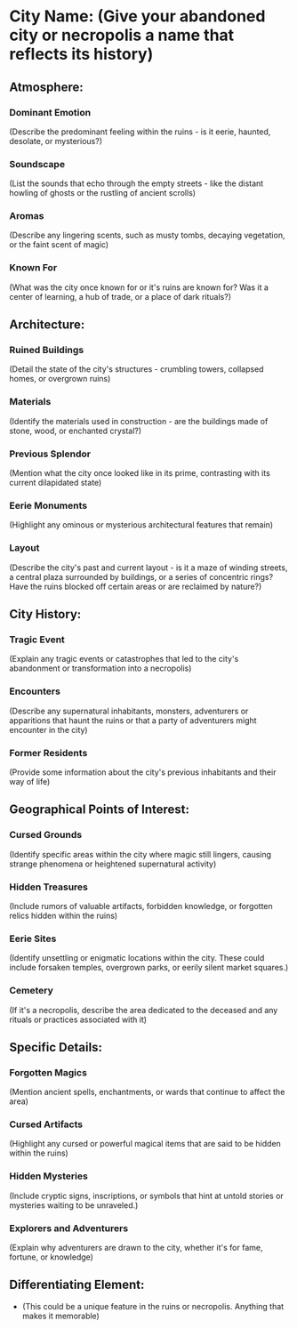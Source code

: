 # City Name: (Give your abandoned city or necropolis a name that reflects its history)
	
## Atmosphere:

### Dominant Emotion
(Describe the predominant feeling within the ruins - is it eerie, haunted, desolate, or mysterious?)
### Soundscape
(List the sounds that echo through the empty streets - like the distant howling of ghosts or the rustling of ancient scrolls)
### Aromas
(Describe any lingering scents, such as musty tombs, decaying vegetation, or the faint scent of magic)
### Known For
(What was the city once known for or it's ruins are known for? Was it a center of learning, a hub of trade, or a place of dark rituals?)

## Architecture:

### Ruined Buildings
(Detail the state of the city's structures - crumbling towers, collapsed homes, or overgrown ruins)
### Materials
(Identify the materials used in construction - are the buildings made of stone, wood, or enchanted crystal?)
### Previous Splendor
(Mention what the city once looked like in its prime, contrasting with its current dilapidated state)
### Eerie Monuments
(Highlight any ominous or mysterious architectural features that remain)
### Layout
(Describe the city's past and current layout - is it a maze of winding streets, a central plaza surrounded by buildings, or a series of concentric rings? Have the ruins blocked off certain areas or are reclaimed by nature?)

## City History:

### Tragic Event
(Explain any tragic events or catastrophes that led to the city's abandonment or transformation into a necropolis)
### Encounters
(Describe any supernatural inhabitants, monsters, adventurers or apparitions that haunt the ruins or that a party of adventurers might encounter in the city)
### Former Residents
(Provide some information about the city's previous inhabitants and their way of life)

## Geographical Points of Interest:

### Cursed Grounds
(Identify specific areas within the city where magic still lingers, causing strange phenomena or heightened supernatural activity)
### Hidden Treasures
(Include rumors of valuable artifacts, forbidden knowledge, or forgotten relics hidden within the ruins)
### Eerie Sites
(Identify unsettling or enigmatic locations within the city. These could include forsaken temples, overgrown parks, or eerily silent market squares.)
### Cemetery
(If it's a necropolis, describe the area dedicated to the deceased and any rituals or practices associated with it)

## Specific Details:

### Forgotten Magics
(Mention ancient spells, enchantments, or wards that continue to affect the area)
### Cursed Artifacts
(Highlight any cursed or powerful magical items that are said to be hidden within the ruins)
### Hidden Mysteries
(Include cryptic signs, inscriptions, or symbols that hint at untold stories or mysteries waiting to be unraveled.)
### Explorers and Adventurers
(Explain why adventurers are drawn to the city, whether it's for fame, fortune, or knowledge)

## Differentiating Element:

- (This could be a unique feature in the ruins or necropolis. Anything that makes it memorable)
